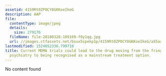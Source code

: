 ```yaml
---
assetid: 4159Rt0ZPOCY8GKKoeIkeG
description: AAP
file:
  contentType: image/jpeg
  details:
    size: 279176
  fileName: file-20180328-109169-f0y1qq.jpg
  url: //images.ctfassets.net/bsux5spekp1p/4159Rt0ZPOCY8GKKoeIkeG/a55aaf8573b060127cadf9aa493f62bb/file-20180328-109169-f0y1qq.jpg
lastmodified: 1524652336.799718
title: Current MDMA trials could lead to the drug moving from the fringes of mainstream
  psychiatry to being recognised as a mainstream treatment option.
---
```

No content found
